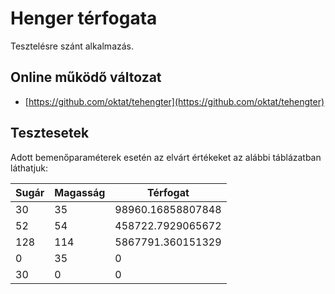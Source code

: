 # Henger térfogata

Tesztelésre szánt alkalmazás.

## Online működő változat

* [https://github.com/oktat/tehengter](https://github.com/oktat/tehengter)

## Tesztesetek

Adott bemenőparaméterek esetén az elvárt értékeket az alábbi táblázatban láthatjuk:

| Sugár | Magasság | Térfogat |
| --- | --- | --- |
| 30 | 35 | 98960.16858807848 |
| 52 | 54 | 458722.7929065672 |
| 128 | 114 | 5867791.360151329 |
| 0 | 35 | 0 |
| 30 | 0 | 0 |
